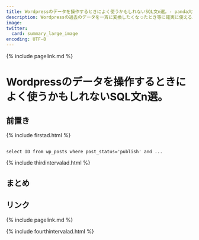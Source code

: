 ```yaml
---
title: Wordpressのデータを操作するときによく使うかもしれないSQL文n選。- panda大学習帳外伝
description: Wordpressの過去のデータを一斉に変換したくなったとき等に確実に使えるようにしたいSQL文のメモ書きです。
image: 
twitter:
  card: summary_large_image
encoding: UTF-8
---
```

{% include pagelink.md %}

# Wordpressのデータを操作するときによく使うかもしれないSQL文n選。

## 前置き

{% include firstad.html %}

##

```
select ID from wp_posts where post_status='publish' and ...
```

{% include thirdintervalad.html %}

## まとめ

## リンク
{% include pagelink.md %}

{% include fourthintervalad.html %}
